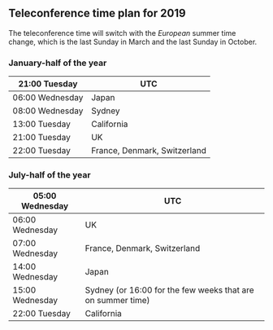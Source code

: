 ## Teleconference time plan for 2019

The teleconference time will switch with the *European* summer time change, which is the last Sunday in March and the last Sunday in October.

### January-half of the year

| 21:00 Tuesday   | UTC |
| --------------- | --- |
| 06:00 Wednesday | Japan |
| 08:00 Wednesday | Sydney |
| 13:00 Tuesday   | California |
| 21:00 Tuesday   | UK |
| 22:00 Tuesday   | France, Denmark, Switzerland |

### July-half of the year

| 05:00 Wednesday | UTC |
| --------------- | --- |
| 06:00 Wednesday | UK |
| 07:00 Wednesday | France, Denmark, Switzerland |
| 14:00 Wednesday | Japan |
| 15:00 Wednesday | Sydney (or 16:00 for the few weeks that are on summer time) |
| 22:00 Tuesday   | California |
